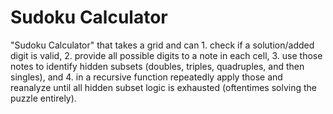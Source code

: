 # Sudoku Calculator
"Sudoku Calculator" that takes a grid and can 1. check if a solution/added digit is valid, 2. provide all possible digits to a note in each cell, 3. use those notes to identify hidden subsets (doubles, triples, quadruples, and then singles), and 4. in a recursive function repeatedly apply those and reanalyze until all hidden subset logic is exhausted (oftentimes solving the puzzle entirely). 
